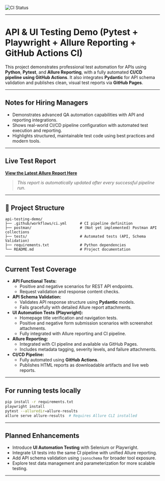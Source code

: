 ![CI Status](https://github.com/Trclark0553/api_testing_demo/actions/workflows/ci.yaml/badge.svg)

---

# API & UI Testing Demo (Pytest + Playwright + Allure Reporting + GitHub Actions CI)

This project demonstrates professional test automation for APIs using **Python**, **Pytest**, and **Allure Reporting**, with a fully automated **CI/CD pipeline using GitHub Actions**. It also integrates **Pydantic** for API schema validation and publishes clean, visual test reports via **GitHub Pages**.

---

## Notes for Hiring Managers

- Demonstrates advanced QA automation capabilities with API and reporting integrations.
- Shows real-world CI/CD pipeline configuration with automated test execution and reporting.
- Highlights structured, maintainable test code using best practices and modern tools.

---

## Live Test Report

[**View the Latest Allure Report Here**](https://trclark0553.github.io/api_testing_demo/)

> _This report is automatically updated after every successful pipeline run._

---

## 📂 Project Structure

```
api-testing-demo/
├── .github/workflows/ci.yml      # CI pipeline definition
├── postman/                      # (Not yet implemented) Postman API collections
├── tests/                        # Automated tests (API, Schema Validation)
├── requirements.txt              # Python dependencies
└── README.md                     # Project documentation
```

---

## Current Test Coverage

- **API Functional Tests:**
  - Positive and negative scenarios for REST API endpoints.
  - Request validation and response content checks.
- **API Schema Validation:**
  - Validates API response structure using **Pydantic** models.
  - Fails gracefully with detailed Allure report attachments.
- **UI Automation Tests (Playwright):**
  - Homepage title verification and navigation tests.
  - Positive and negative form submission scenarios with screenshot attachments.
  - Fully integrated with Allure reporting and CI pipeline.
- **Allure Reporting:**
  - Integrated with CI pipeline and available via GitHub Pages.
  - Includes metadata tagging, severity levels, and failure attachments.
- **CI/CD Pipeline:**
  - Fully automated using **GitHub Actions**.
  - Publishes HTML reports as downloadable artifacts and live web reports.
  
---

## For running tests locally

```bash
pip install -r requirements.txt
playwright install
pytest --alluredir=allure-results
allure serve allure-results  # Requires Allure CLI installed
```

---

## Planned Enhancements

- Introduce **UI Automation Testing** with Selenium or Playwright.
- Integrate UI tests into the same CI pipeline with unified Allure reporting.
- Add API schema validation using `jsonschema` for broader tool exposure.
- Explore test data management and parameterization for more scalable testing.

---
